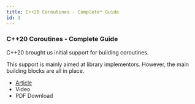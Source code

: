 ```yaml
---
title: C++20 Coroutines - Complete* Guide
id: 3
---
```


### C++20 Coroutines - Complete Guide

C++20 brought us initial support for building coroutines.

This support is mainly aimed at library implementors. However, the main building blocks are all in place.

- [Article](https://itnext.io/c-20-coroutines-complete-guide-7c3fc08db89d) <i class="fal fa-check-square"></i>
- Video <i class="far fa-minus-square"></i>
- PDF Download <i class="far fa-minus-square"></i>



